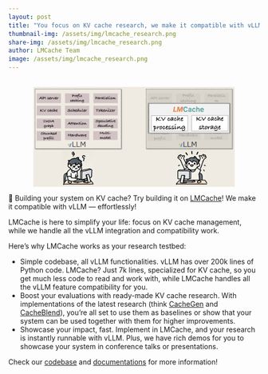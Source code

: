 ```yaml
---
layout: post
title: "You focus on KV cache research, we make it compatible with vLLM"
thumbnail-img: /assets/img/lmcache_research.png
share-img: /assets/img/lmcache_research.png
author: LMCache Team
image: /assets/img/lmcache_research.png
---
```

<br>

<div align="center">
<img src="/assets/img/lmcache_research.png" alt="Icon" style="width: 80%; vertical-align:middle;">
</div>

🚀 Building your system on KV cache? Try building it on [LMCache](https://github.com/LMCache/LMCache)! We make it compatible with vLLM — effortlessly!

LMCache is here to simplify your life: focus on KV cache management, while we handle all the vLLM integration and compatibility work.


Here’s why LMCache works as your research testbed:
- Simple codebase, all vLLM functionalities. vLLM has over 200k lines of Python code. LMCache? Just 7k lines, specialized for KV cache, so you get much less code to read and work with, while LMCache handles all the vLLM feature compatibility for you.
- Boost your evaluations with ready-made KV cache research. With implementations of the latest research (think [CacheGen](https://arxiv.org/pdf/2310.07240) and [CacheBlend](https://arxiv.org/pdf/2405.16444)), you’re all set to use them as baselines or show that your system can be used together with them for higher improvements.
- Showcase your impact, fast. Implement in LMCache, and your research is instantly runnable with vLLM. Plus, we have rich demos for you to showcase your system in conference talks or presentations.

Check our [codebase](https://github.com/LMCache/LMCache) and [documentations](https://docs.lmcache.ai/) for more information!
